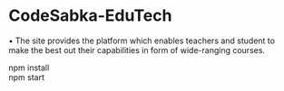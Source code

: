 # CodeSabka-EduTech
• The site provides the platform which enables teachers and student to make the best out their
capabilities in form of wide-ranging courses.

npm install
</br>
npm start 

